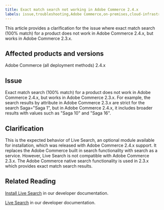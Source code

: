 ```yaml
---
title: Exact match search not working in Adobe Commerce 2.4.x
labels: issue,troubleshooting,Adobe Commerce,on-premises,cloud-infrastructure,clarification,exact match,product search,Live Search,native search,100% match,attribute,2.4.0,2.4.0-p1,2.4.1,2.4.1-p1,2.4.2,2.4.2-p1,2.4.2-p2,2.4.3,2.4.3-p1,2.4.3-p2,2.4.3-p3,2.4.4,2.4.4-p1,2.4.5
---
```


This article provides a clarification for the issue where exact match search (100% match) for a product does not work in Adobe Commerce 2.4.x, but works in Adobe Commerce 2.3.x.

## Affected products and versions

Adobe Commerce (all deployment methods) 2.4.x

## Issue

Exact match search (100% match) for a product does not work in Adobe Commerce 2.4.x, but works in Adobe Commerce 2.3.x. For example, the search results by attribute in Adobe Commerce 2.3.x are strict for the search Saga="Saga 1", but in Adobe Commerce 2.4.x, it includes broader results with values such as "Saga 10" and "Saga 16".

## Clarification

This is the expected behavior of Live Search, an optional module available for installation, which was released with Adobe Commerce 2.4.x support. It replaces the Adobe Commerce built in search functionality with search as a service. However, Live Search is not compatible with  Adobe Commerce 2.3.x. The Adobe Commerce native search functionality is used in 2.3.x which provides exact match search results.

## Related Reading

[Install Live Search](https://devdocs.magento.com/live-search/install.html) in our developer documentation.

[Live Search](https://devdocs.magento.com/live-search/overview.html?itm_source=devdocs&itm_medium=search_page&itm_campaign=federated_search&itm_term=Live%20Search) in our developer documentation.
